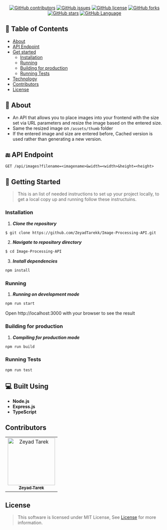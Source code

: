 <div align="center">

[![GitHub contributors](https://img.shields.io/github/contributors/ZeyadTarekk/Image-Processing-API)](https://github.com/ZeyadTarekk/Image-Processing-API/contributors)
[![GitHub issues](https://img.shields.io/github/issues/ZeyadTarekk/Image-Processing-API)](https://github.com/ZeyadTarekk/Image-Processing-API/issues)
[![GitHub license](https://img.shields.io/github/license/ZeyadTarekk/Image-Processing-API)](https://github.com/ZeyadTarekk/Image-Processing-API/blob/master/LICENSE)
[![GitHub forks](https://img.shields.io/github/forks/ZeyadTarekk/Image-Processing-API)](https://github.com/ZeyadTarekk/Image-Processing-API/network)
[![GitHub stars](https://img.shields.io/github/stars/ZeyadTarekk/Image-Processing-API)](https://github.com/ZeyadTarekk/Image-Processing-API/stargazers)
[![GitHub Language](https://img.shields.io/github/languages/top/ZeyadTarekk/Image-Processing-API)](https://img.shields.io/github/languages/count/ZeyadTarekk/Image-Processing-API)

</div>

## 📝 Table of Contents

- [About](#about)
- [API Endpoint](#endpoint)
- [Get started](#get-started)
  - [Installation](#Install)
  - [Running](#running)
  - [Building for production](#Build)
  - [Running Tests](#test)
- [Technology](#tech)
- [Contributors](#Contributors)
- [License](#license)

## 📙 About <a name = "about"></a>

- An API that allows you to place images into your frontend with the size set via URL parameters and resize the image based on the entered size.
- Same the resized image on ```/assets/thumb``` folder
- If the entered image and size are entered before, Cached version is used rather than generating a new version.

## 🔚 API Endpoint <a name = "endpoint"></a>

```
GET /api/images?filename=<imagename>&width=<width>&height=<height>
```

## 🏁 Getting Started <a name = "get-started"></a>

> This is an list of needed instructions to set up your project locally, to get a local copy up and running follow these
> instructuins.

### Installation <a name = "Install"></a>

1. **_Clone the repository_**

```sh
$ git clone https://github.com/ZeyadTarekk/Image-Processing-API.git
```

2. **_Navigate to repository directory_**

```sh
$ cd Image-Processing-API
```

3. **_Install dependencies_**

```sh
npm install
```

### Running <a name = "running"></a>

1. **_Running on development mode_**

```sh
npm run start
```

Open http://localhost:3000 with your browser to see the result

### Building for production <a name = "Build"></a>
1. **_Compiling for production mode_**

```sh
npm run build
```
### Running Tests <a name = "test"></a>

```sh
npm run test
```

## 💻 Built Using <a name = "tech"></a>

- **Node.js**
- **Express.js**
- **TypeScript**


## Contributors <a name = "Contributors"></a>

<table>
  <tr>
    <td align="center">
    <a href="https://github.com/ZeyadTarekk" target="_black">
    <img src="https://avatars.githubusercontent.com/u/76125650?v=4" width="150px;" alt="Zeyad Tarek"/>
    <br />
    <sub><b>Zeyad Tarek</b></sub></a>

  </td>
  </tr>
 </table>

## License <a name = "license"></a>

> This software is licensed under MIT License, See [License](https://github.com/ZeyadTarekk/Image-Processing-API/blob/main/LICENSE) for more information.
